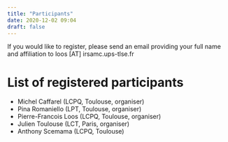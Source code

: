 ```yaml
---
title: "Participants"
date: 2020-12-02 09:04
draft: false
---
```


If you would like to register, please send an email providing your full name and affiliation to loos [AT] irsamc.ups-tlse.fr

# List of registered participants

- Michel Caffarel (LCPQ, Toulouse, organiser)
- Pina Romaniello (LPT, Toulouse, organiser)
- Pierre-Francois Loos	(LCPQ, Toulouse, organiser)
- Julien Toulouse (LCT, Paris, organiser)
- Anthony Scemama (LCPQ, Toulouse)
